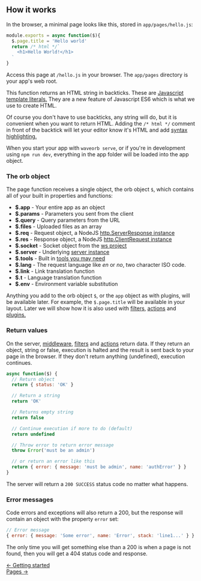 ## How it works

In the browser, a minimal page looks like this, stored in `app/pages/hello.js`:
```js
module.exports = async function($){
  $.page.title = 'Hello world'
  return /* html */`
    <h1>Hello World!</h1>
  `
}
```
Access this page at `/hello.js` in your browser. The `app/pages` directory is your app's web root.

This function returns an HTML string in backticks. These are [Javascript template literals.](https://developer.mozilla.org/en-US/docs/Web/JavaScript/Reference/Template_literals) They are a new feature of Javascript ES6 which is what we use to create HTML.

Of course you don't have to use backticks, any string will do, but it is convenient when you want to return HTML. Adding the `/* html */` comment in front of the backtick will let your editor know it's HTML and add [syntax highlighting.](https://marketplace.visualstudio.com/items?itemName=Tobermory.es6-string-html)

When you start your app with `waveorb serve`, or if you're in development using `npm run dev`, everything in the app folder will be loaded into the app object.

### The orb object
The page function receives a single object, the orb object `$`, which contains all of your built in properties and functions:

* __$.app__ - Your entire app as an object
* __$.params__ - Parameters you sent from the client
* __$.query__ - Query parameters from the URL
* __$.files__ - Uploaded files as an array
* __$.req__ - Request object, a NodeJS [http.ServerResponse instance](https://nodejs.org/api/http.html#http_class_http_serverresponse)
* __$.res__ - Response object, a NodeJS [http.ClientRequest instance](https://nodejs.org/api/http.html#http_class_http_clientrequest)
* __$.socket__ - Socket object from the [ws project](https://github.com/websockets/ws)
* __$.server__ - Underlying [server instance](https://github.com/eldoy/sirloin)
* __$.tools__ - Built in [tools you may need](https://github.com/eldoy/extras)
* __$.lang__ - The request language like _en_ or _no_, two character ISO code.
* __$.link__ - Link translation function
* __$.t__ - Language translation function
* __$.env__ - Environment variable substitution

Anything you add to the orb object `$`, or the `app` object as with plugins, will be available later. For example, the `$.page.title` will be available in your layout. Later we will show how it is also used with [filters](/doc/filters.html), [actions](/doc/actions.html) and [plugins.](/doc/plugins.html)

### Return values

On the server, [middleware](/doc/middleware.html), [filters](/doc/filters.html) and [actions](/doc/actions.html) return data. If they return an object, string or false, execution is halted and the result is sent back to your page in the browser. If they don't return anything (undefined), execution continues.

```js
async function($) {
  // Return object
  return { status: 'OK' }

  // Return a string
  return 'OK'

  // Returns empty string
  return false

  // Continue execution if more to do (default)
  return undefined

  // Throw error to return error message
  throw Error('must be an admin')

  // or return an error like this
  return { error: { message: 'must be admin', name: 'authError' } }
}
```
The server will return a `200 SUCCESS` status code no matter what happens.

### Error messages
Code errors and exceptions will also return a 200, but the response will contain an object with the property `error` set:
```js
// Error message
{ error: { message: 'Some error', name: 'Error', stack: 'line1...' } }
```

The only time you will get something else than a 200 is when a page is not found, then you will get a 404 status code and response.

<div class="nav">
  <div><a href="/doc/getting-started.html">&larr; Getting started</a></div>
  <div><a href="/doc/pages.html">Pages &rarr;</a></div>
</div>